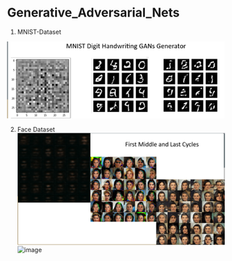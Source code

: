 # Generative_Adversarial_Nets

1) MNIST-Dataset

![image](https://github.com/PLEX-GR00T/Generative_Adversarial_Nets/blob/main/MNIST_GAN.gif)

2) Face Dataset 
![image](https://github.com/PLEX-GR00T/Generative_Adversarial_Nets/blob/main/GAN_Faces_result.png)
![image](https://github.com/PLEX-GR00T/Generative_Adversarial_Nets/blob/main/GANs_faces_gif.gif)
